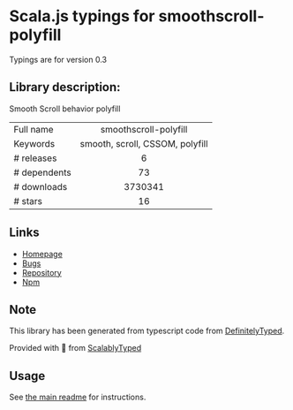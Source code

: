 
# Scala.js typings for smoothscroll-polyfill

Typings are for version 0.3

## Library description:
Smooth Scroll behavior polyfill

|                    |                 |
| ------------------ | :-------------: |
| Full name          | smoothscroll-polyfill |
| Keywords           | smooth, scroll, CSSOM, polyfill |
| # releases         | 6 |
| # dependents       | 73 |
| # downloads        | 3730341 |
| # stars            | 16 |

## Links
- [Homepage](https://github.com/iamdustan/smoothscroll#readme)
- [Bugs](https://github.com/iamdustan/smoothscroll/issues)
- [Repository](https://github.com/iamdustan/smoothscroll)
- [Npm](https://www.npmjs.com/package/smoothscroll-polyfill)
    


## Note
This library has been generated from typescript code from [DefinitelyTyped](https://definitelytyped.org).

Provided with :purple_heart: from [ScalablyTyped](https://github.com/oyvindberg/ScalablyTyped)

## Usage
See [the main readme](../../readme.md) for instructions.


